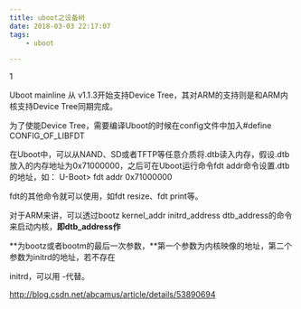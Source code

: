 ```yaml
---
title: uboot之设备树
date: 2018-03-03 22:17:07
tags:
	- uboot

---
```


1

Uboot mainline 从 v1.1.3开始支持Device Tree，其对ARM的支持则是和ARM内核支持Device Tree同期完成。

为了使能Device Tree，需要编译Uboot的时候在config文件中加入#define CONFIG_OF_LIBFDT

在Uboot中，可以从NAND、SD或者TFTP等任意介质将.dtb读入内存，假设.dtb放入的内存地址为0x71000000，之后可在Uboot运行命令fdt addr命令设置.dtb的地址，如：
U-Boot> fdt addr 0x71000000

fdt的其他命令就可以使用，如fdt resize、fdt print等。



对于ARM来讲，可以透过bootz kernel_addr initrd_address dtb_address的命令来启动内核，**即dtb_address作**

**为bootz或者bootm的最后一次参数，**第一个参数为内核映像的地址，第二个参数为initrd的地址，若不存在

initrd，可以用 -代替。       



http://blog.csdn.net/abcamus/article/details/53890694


